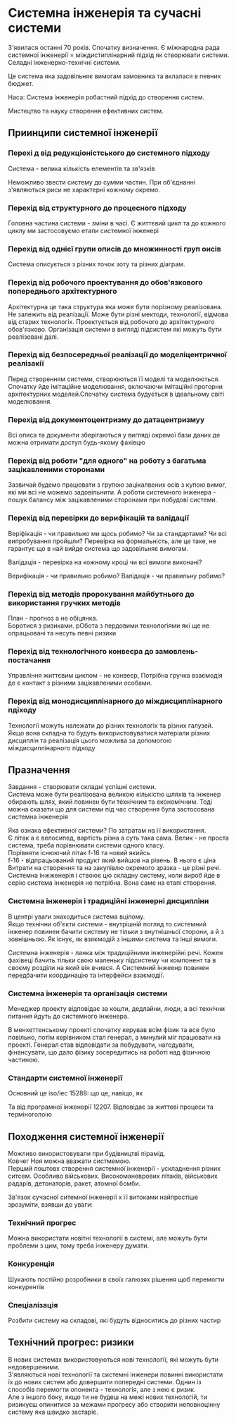 # Системна інженерія та сучасні системи

З'явилася останні 70 років. Спочатку визначення. Є міжнародна рада системної інженерії = міждистиплінарний підхід як створювати системи. Селадні інженерно-технічні системи.

Це система яка задовільняє вимогам замовника та вклалася в певних бюджет.

Наса: Система інженерія робастний підхід до створення систем.

Мистецтво та науку створення ефективних систем.

## Приинципи системної інженерії

### Перехі д від редукціоністського до системного підходу

Система - велика кількість елементів та зв'язків

Неможливо звести систему до сумми частин. При об'єднанні з'являються риси не характерні кожному окремо.

### Перехід від структурного до процесного підходу

Головна частина системи - зміни в часі. Є життєвий цикл та до кожного циклу ми застосовуємо етапи системної інженері

### Перехід від однієї групи описів до множинності груп оисів

Система описується з різних точок зоту та різних діаграм.

### Перехід від робочого проектування до обов'язкового попереднього архітектурного

Архітектурна це така структура яка може бути порізному реалізована. Не залежить від реалізації. Може бути різні мектоди, технології, відмова від старих технологіх. Проектується від робочого до архітектурного обов'язково. Організація системи в вигляді підсистем які можуть бути реалізовані далі.

### Перехід від безпосередньої реалізації до моделіцентричної реалізакії

Перед створенням системи, створюються її моделі та моделюються. Спочатку йде імітаційне моделювання, включаючи імітаційні прогорни архітектурних моделей.Спочатку система будується в ідеальному світі моделювання.

### Перехід від документоцентризму до датацентризмуу

Всі описа та документи зберігаються у вигляді окремої бази даних де можна отримати доступ будь-якому фахівцю

### Перехід від роботи "для одного" на роботу з багатьма зацікавленими сторонами

Зазвичай будемо працювати з групою зацікалвених осів з купою вимог, які ми всі не можемо задовільнити. А роботи системного інженера - пошук балансу між зацікавленими сторонами при побудові системи.

### Перехід від перевірки до верифікацій та валідації

Веріфікація - чи правильно ми щось робимо? Чи за стандартами? Чи всі випробування пройшли? Перевірка на формальність, але це таке, не гарантує що в най вийде система що задовільняє вимогам.

Валідація - перевірка на кожному кроці чи всі вимоги виконані?

Верифікація - чи правильно робимо? Валідація - чи правильну робимо?

### Перехід від методів пророкування майбутнього до використання гручких методів

План - прогноз а не обіцянка.  
Боротися з ризиками. рОбота з пердовими технологіями які ще не опрацьовані та несуть певні ризики

### Перехід від технологічного конвеєра до замовлень-постачання

Управління життєвим циклом - не конвеєр, Потрібна гручка взаємодія де є контакт з різними зацікавленими особами.

### Перехід від монодисциплінарного до міждисциплінарного пдіходу

Технології можуть належати до різних технологіх та різних галузей. Якщо вона складна то будуть використовуватися матеріали різних дисциплін та реалізація цього можлива за допомогою міждисциплінарного підходу

## Празначення

Завдання - створювати складні успішні системи.  
Система може бути реалізована великою кількістю шляхів та інженер обирають шлях, який повинен бути технічним та економічним. Тоді можна сказати що для системи під час створення була застосована системна інженерія

Яка ознака ефективної системи? По затратам на її використання.  
Є літак а є велосипед, вартість різна а суть така сама.  Велик - не проста система, треба порівнювати системи одного класу.  
Порівняти існюючий літак f-16 та новий якийсь  
f-16 - відпрацьований продукт який вийшов на рівень. В нього є ціна  
Витрати на створення та на закупівлю окремого зразка - це різні речі. Системна інжженерія і ствоює цю складну систему, коли вироб йде в серію система інженерія не потрібна. Вона саме на етапі створення.

### Системна інженерія і традиційні інженерні дисципліни

В центрі уваги знаходиться система вцілому.  
Якщо технічни об'єкти системи - внутрішній погляд то системний інженер повинен бачити систему не тільки з внутнішньої сторони, а й з зовнішньою. Як існує, як взяємодій з іншими система та інші вимоги.

Системна інженерія - ланка між традиційними інженерійні речі. Кожен фахівеці бачить тільки свою маленьку підсистему чи компонент та в своєму розділи на який він вчився. А Системний інжеенр повинен передбачити координацію та інтерфейси взаємодії.

### Системна інженерія та організація системи

Менеджер проекту відповідає за кошти, дедлайни, люди, а всі технічни питання йдуть до системного інженера.

В менхеттенському проекті спочатку керував всім фізик та все було повільно, потім керівником стал генерал, а минулий міг працювати на проекті. Генерал став відповідати за побудувати, нагодувати, фінансувати, що дало фізику зосередитись на роботі над фізичною частиною.

### Стандарти системної інженерії

Основний це iso/iec 15288: що це, навіщо, як

Та від програмної інженерії 12207. Відповідає за життеві процеси та терміноголоію

## Походження системної інженерії

Можливо використовували при будівництві пірамід.  
Ковчег Ноя можна вважати систмемою.  
Перший поштовх створення системної інженерії - ускладнення різних ситсем. Особливо військових. Високоманеврових літаків, військових радарів, детонаторів, ракет, атомної бомби.

Зв'язок сучасної ситемної інженерії х її витоками найпростіше зрозуміти, взявши до уваги:

### Технічний прогрес

Можна використати новітні технології в системі, але можуть бути проблеми з цим, тому треба інженеру думати.

### Конкуренція

Шукають постійно розробники в своїх галюзях рішення щоб перемогти конкурентів

### Спеціалізація

Розбити систему на складові, які будуть відноситись до різних частир

## Технічний прогрес: ризики

В нових системах використовуються нові технології, які можуть бути недовершеними.  
З'являються нові технології та системні інженери повинні використати їх до нових систем або довершити попередні системи. Однин із способів перемогти опонента - технологія, але з нею є ризик.  
Але з іншого боку, якщо ти не будеш на межі нових технологій, ти ризикуєш опинитися за межами прогресу або створити неповноцінну систему яка швидко застаріє.
